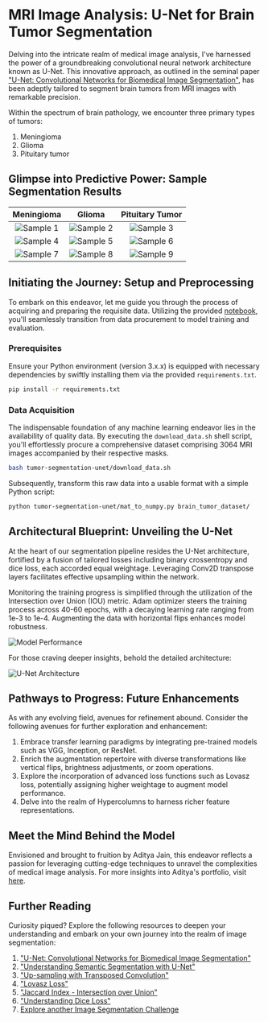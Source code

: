 # MRI Image Analysis: U-Net for Brain Tumor Segmentation

Delving into the intricate realm of medical image analysis, I've harnessed the power of a groundbreaking convolutional neural network architecture known as U-Net. This innovative approach, as outlined in the seminal paper ["U-Net: Convolutional Networks for Biomedical Image Segmentation"](https://arxiv.org/pdf/1505.04597.pdf), has been adeptly tailored to segment brain tumors from MRI images with remarkable precision.

Within the spectrum of brain pathology, we encounter three primary types of tumors:
1. Meningioma
2. Glioma
3. Pituitary tumor

## Glimpse into Predictive Power: Sample Segmentation Results

| Meningioma | Glioma | Pituitary Tumor |
|:----------:|:------:|:---------------:|
| ![Sample 1](samples/sample1.png) | ![Sample 2](samples/sample2.png) | ![Sample 3](samples/sample3.png) |
| ![Sample 4](samples/sample4.png) | ![Sample 5](samples/sample5.png) | ![Sample 6](samples/sample6.png) |
| ![Sample 7](samples/sample7.png) | ![Sample 8](samples/sample8.png) | ![Sample 9](samples/sample9.png) |

## Initiating the Journey: Setup and Preprocessing

To embark on this endeavor, let me guide you through the process of acquiring and preparing the requisite data. Utilizing the provided [notebook](https://github.com/adityajn105/brain-tumor-segmentation-unet/blob/master/brain-tumor-segmentation.ipynb), you'll seamlessly transition from data procurement to model training and evaluation.

### Prerequisites

Ensure your Python environment (version 3.x.x) is equipped with necessary dependencies by swiftly installing them via the provided `requirements.txt`.
```bash
pip install -r requirements.txt
```

### Data Acquisition

The indispensable foundation of any machine learning endeavor lies in the availability of quality data. By executing the `download_data.sh` shell script, you'll effortlessly procure a comprehensive dataset comprising 3064 MRI images accompanied by their respective masks.
```bash
bash tumor-segmentation-unet/download_data.sh
```

Subsequently, transform this raw data into a usable format with a simple Python script:
```bash
python tumor-segmentation-unet/mat_to_numpy.py brain_tumor_dataset/
```

## Architectural Blueprint: Unveiling the U-Net

At the heart of our segmentation pipeline resides the U-Net architecture, fortified by a fusion of tailored losses including binary crossentropy and dice loss, each accorded equal weightage. Leveraging Conv2D transpose layers facilitates effective upsampling within the network.

Monitoring the training progress is simplified through the utilization of the Intersection over Union (IOU) metric. Adam optimizer steers the training process across 40-60 epochs, with a decaying learning rate ranging from 1e-3 to 1e-4. Augmenting the data with horizontal flips enhances model robustness.

![Model Performance](screenshots/performance2.png)

For those craving deeper insights, behold the detailed architecture:

![U-Net Architecture](screenshots/unet-tumor-seg.png)

## Pathways to Progress: Future Enhancements

As with any evolving field, avenues for refinement abound. Consider the following avenues for further exploration and enhancement:
1. Embrace transfer learning paradigms by integrating pre-trained models such as VGG, Inception, or ResNet.
2. Enrich the augmentation repertoire with diverse transformations like vertical flips, brightness adjustments, or zoom operations.
3. Explore the incorporation of advanced loss functions such as Lovasz loss, potentially assigning higher weightage to augment model performance.
4. Delve into the realm of Hypercolumns to harness richer feature representations.

## Meet the Mind Behind the Model

Envisioned and brought to fruition by Aditya Jain, this endeavor reflects a passion for leveraging cutting-edge techniques to unravel the complexities of medical image analysis. For more insights into Aditya's portfolio, visit [here](https://adityajain.me).

## Further Reading

Curiosity piqued? Explore the following resources to deepen your understanding and embark on your own journey into the realm of image segmentation:
1. ["U-Net: Convolutional Networks for Biomedical Image Segmentation"](https://arxiv.org/pdf/1505.04597.pdf)
2. ["Understanding Semantic Segmentation with U-Net"](https://towardsdatascience.com/understanding-semantic-segmentation-with-unet-6be4f42d4b47)
3. ["Up-sampling with Transposed Convolution"](https://towardsdatascience.com/up-sampling-with-transposed-convolution-9ae4f2df52d0)
4. ["Lovasz Loss"](https://arxiv.org/abs/1705.08790)
5. ["Jaccard Index - Intersection over Union"](https://www.jeremyjordan.me/evaluating-image-segmentation-models/)
6. ["Understanding Dice Loss"](https://forums.fast.ai/t/understanding-the-dice-coefficient/5838)
7. [Explore another Image Segmentation Challenge](https://github.com/adityajn105/TGS-Salt-Identification-Image-Segmentation-)
